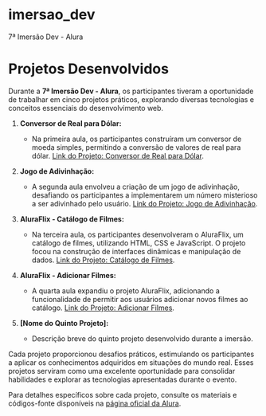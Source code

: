 # imersao_dev
7ª Imersão Dev -  Alura

# Projetos Desenvolvidos

Durante a **7ª Imersão Dev - Alura**, os participantes tiveram a oportunidade de trabalhar em cinco projetos práticos, explorando diversas tecnologias e conceitos essenciais do desenvolvimento web.

1. **Conversor de Real para Dólar:**
   - Na primeira aula, os participantes construíram um conversor de moeda simples, permitindo a conversão de valores de real para dólar. [Link do Projeto: Conversor de Real para Dólar](https://mathewalves.github.io/imersao_dev/conversor_moedas/).

2. **Jogo de Adivinhação:**
   - A segunda aula envolveu a criação de um jogo de adivinhação, desafiando os participantes a implementarem um número misterioso a ser adivinhado pelo usuário. [Link do Projeto: Jogo de Adivinhação](https://mathewalves.github.io/imersao_dev/jogo_adivinha%C3%A7%C3%A3o/).

3. **AluraFlix - Catálogo de Filmes:**
   - Na terceira aula, os participantes desenvolveram o AluraFlix, um catálogo de filmes, utilizando HTML, CSS e JavaScript. O projeto focou na construção de interfaces dinâmicas e manipulação de dados. [Link do Projeto: Catálogo de Filmes](https://mathewalves.github.io/imersao_dev/catalogo_filmes/).

4. **AluraFlix - Adicionar Filmes:**
   - A quarta aula expandiu o projeto AluraFlix, adicionando a funcionalidade de permitir aos usuários adicionar novos filmes ao catálogo. [Link do Projeto: Adicionar Filmes](https://mathewalves.github.io/imersao_dev/adicionar_filmes/).

5. **[Nome do Quinto Projeto]:**
   - Descrição breve do quinto projeto desenvolvido durante a imersão.

Cada projeto proporcionou desafios práticos, estimulando os participantes a aplicar os conhecimentos adquiridos em situações do mundo real. Esses projetos serviram como uma excelente oportunidade para consolidar habilidades e explorar as tecnologias apresentadas durante o evento.

Para detalhes específicos sobre cada projeto, consulte os materiais e códigos-fonte disponíveis na [página oficial da Alura](https://www.alura.com.br/).
